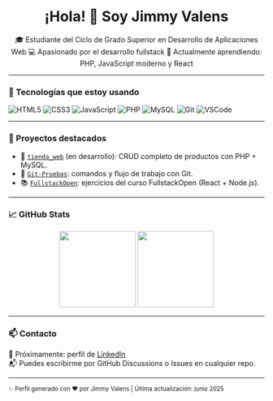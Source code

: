 <h1 align="center">¡Hola! 👋 Soy Jimmy Valens</h1>

<p align="center">
🎓 Estudiante del Ciclo de Grado Superior en Desarrollo de Aplicaciones Web  
💻 Apasionado por el desarrollo fullstack  
🚀 Actualmente aprendiendo: PHP, JavaScript moderno y React  
</p>

---

### 🧰 Tecnologías que estoy usando

![HTML5](https://img.shields.io/badge/-HTML5-E34F26?style=flat&logo=html5&logoColor=white)
![CSS3](https://img.shields.io/badge/-CSS3-1572B6?style=flat&logo=css3)
![JavaScript](https://img.shields.io/badge/-JavaScript-F7DF1E?style=flat&logo=javascript&logoColor=black)
![PHP](https://img.shields.io/badge/-PHP-777BB4?style=flat&logo=php&logoColor=white)
![MySQL](https://img.shields.io/badge/-MySQL-4479A1?style=flat&logo=mysql&logoColor=white)
![Git](https://img.shields.io/badge/-Git-F05032?style=flat&logo=git&logoColor=white)
![VSCode](https://img.shields.io/badge/-VS%20Code-007ACC?style=flat&logo=visual-studio-code)

---

### 🧪 Proyectos destacados

- 🔨 [`tienda_web`](https://github.com/jimmyvalens/tienda_web) (en desarrollo): CRUD completo de productos con PHP + MySQL.
- 🧰 [`Git-Pruebas`](https://github.com/jimmyvalens/Git-Pruebas): comandos y flujo de trabajo con Git.
- 📚 [`FullstackOpen`](https://github.com/jimmyvalens/FullstackOpen): ejercicios del curso FullstackOpen (React + Node.js).

---

### 📈 GitHub Stats

<p align="center">
  <img height="150em" src="https://github-readme-stats.vercel.app/api?username=jimmyvalens&show_icons=true&theme=github_dark&count_private=true&hide=stars" />
  <img height="150em" src="https://github-readme-stats.vercel.app/api/top-langs/?username=jimmyvalens&layout=compact&theme=github_dark" />
</p>

---

### 📫 Contacto

💼 Próximamente: perfil de [LinkedIn](#)  
📬 Puedes escribirme por GitHub Discussions o Issues en cualquier repo.

---

<sub>✨ Perfil generado con ❤️ por Jimmy Valens | Última actualización: junio 2025</sub>
